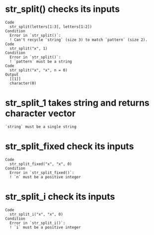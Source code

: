 # str_split() checks its inputs

    Code
      str_split(letters[1:3], letters[1:2])
    Condition
      Error in `str_split()`:
      ! Can't recycle `string` (size 3) to match `pattern` (size 2).
    Code
      str_split("x", 1)
    Condition
      Error in `str_split()`:
      ! `pattern` must be a string
    Code
      str_split("x", "x", n = 0)
    Output
      [[1]]
      character(0)
      

# str_split_1 takes string and returns character vector

    `string` must be a single string

# str_split_fixed check its inputs

    Code
      str_split_fixed("x", "x", 0)
    Condition
      Error in `str_split_fixed()`:
      ! `n` must be a positive integer

# str_split_i check its inputs

    Code
      str_split_i("x", "x", 0)
    Condition
      Error in `str_split_i()`:
      ! `i` must be a positive integer

